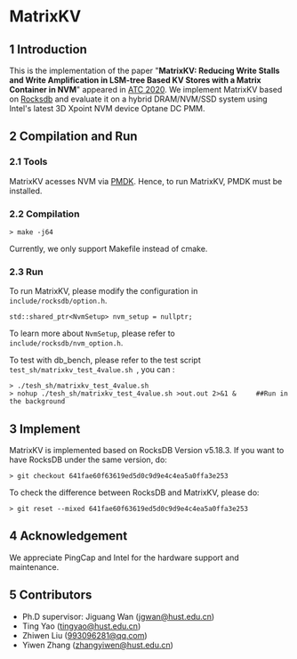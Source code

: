 # MatrixKV
## 1 Introduction
This is the implementation of the paper "**MatrixKV: Reducing Write Stalls and Write Amplification in LSM-tree Based KV Stores with a Matrix Container in NVM**" appeared in [ATC 2020](https://www.usenix.org/conference/atc20).
We implement MatrixKV based on [Rocksdb](https://github.com/facebook/rocksdb) and evaluate it on a hybrid DRAM/NVM/SSD system using Intel's latest 3D Xpoint NVM device Optane DC PMM. 

## 2 Compilation and Run
### 2.1 Tools
MatrixKV acesses NVM via [PMDK](https://github.com/pmem/pmdk). Hence, to run MatrixKV, PMDK must be installed.


### 2.2 Compilation
```
> make -j64   
```
Currently, we only support Makefile instead of cmake.

### 2.3 Run
To run MatrixKV, please modify the configuration in ``include/rocksdb/option.h``.
```
std::shared_ptr<NvmSetup> nvm_setup = nullptr;
```
To learn more about ``NvmSetup``, please refer to ``include/rocksdb/nvm_option.h``.


To test with db_bench, please refer to the test script 
``test_sh/matrixkv_test_4value.sh ``, you can :

```
> ./tesh_sh/matrixkv_test_4value.sh
> nohup ./tesh_sh/matrixkv_test_4value.sh >out.out 2>&1 &     ##Run in the background
```

## 3 Implement
MatrixKV is implemented based on RocksDB Version v5.18.3. If you want to have RocksDB under the same version, do:
```
> git checkout 641fae60f63619ed5d0c9d9e4c4ea5a0ffa3e253
```
To check the difference between RocksDB and MatrixKV, please do:
```
> git reset --mixed 641fae60f63619ed5d0c9d9e4c4ea5a0ffa3e253
```

## 4 Acknowledgement
We appreciate PingCap and Intel for the hardware support and maintenance.

## 5 Contributors
- Ph.D supervisor: Jiguang Wan  (jgwan@hust.edu.cn)
- Ting Yao (tingyao@hust.edu.cn)
- Zhiwen Liu (993096281@qq.com)
- Yiwen Zhang (zhangyiwen@hust.edu.cn)
